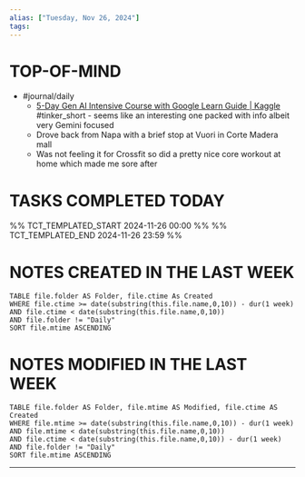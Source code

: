 ```yaml
---
alias: ["Tuesday, Nov 26, 2024"]
tags: 
---
```

# TOP-OF-MIND
- #journal/daily 
	- [5-Day Gen AI Intensive Course with Google Learn Guide | Kaggle](https://www.kaggle.com/learn-guide/5-day-genai) #tinker_short - seems like an interesting one packed with info albeit very Gemini focused
	- Drove back from Napa with a brief stop at Vuori in Corte Madera mall
	- Was not feeling it for Crossfit so did a pretty nice core workout at home which made me sore after

# TASKS COMPLETED TODAY
%% TCT_TEMPLATED_START 2024-11-26 00:00 %%
%% TCT_TEMPLATED_END 2024-11-26 23:59 %%


# NOTES CREATED IN THE LAST WEEK
``` dataview
TABLE file.folder AS Folder, file.ctime As Created
WHERE file.ctime >= date(substring(this.file.name,0,10)) - dur(1 week) 
AND file.ctime < date(substring(this.file.name,0,10)) 
AND file.folder != "Daily"
SORT file.mtime ASCENDING
```

# NOTES MODIFIED IN THE LAST WEEK
``` dataview
TABLE file.folder AS Folder, file.mtime AS Modified, file.ctime AS Created
WHERE file.mtime >= date(substring(this.file.name,0,10)) - dur(1 week)
AND file.mtime < date(substring(this.file.name,0,10))
AND file.ctime < date(substring(this.file.name,0,10)) - dur(1 week)
AND file.folder != "Daily"
SORT file.mtime ASCENDING
```
---
